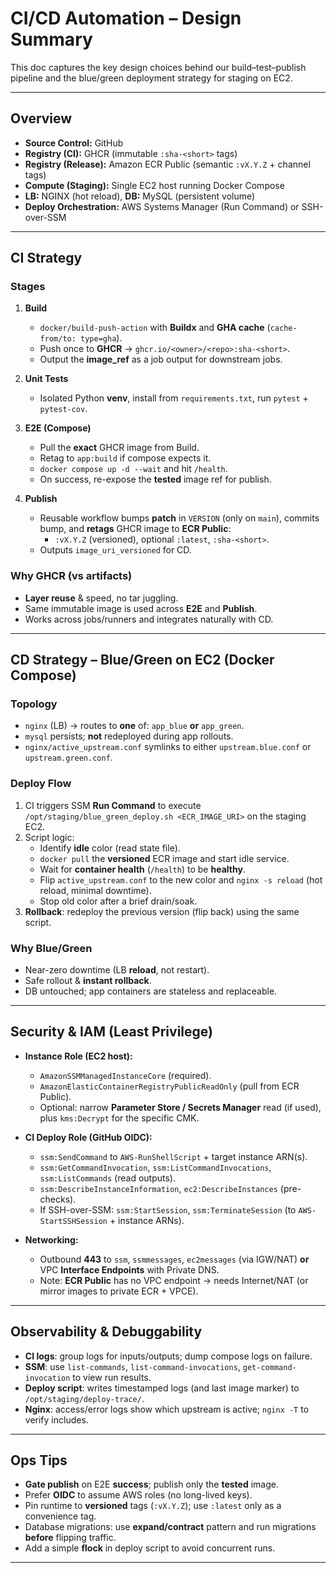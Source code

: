 # CI/CD Automation – Design Summary

This doc captures the key design choices behind our build–test–publish pipeline and the blue/green deployment strategy for staging on EC2.

---

## Overview

- **Source Control:** GitHub
- **Registry (CI):** GHCR (immutable `:sha-<short>` tags)
- **Registry (Release):** Amazon ECR Public (semantic `:vX.Y.Z` + channel tags)
- **Compute (Staging):** Single EC2 host running Docker Compose
- **LB:** NGINX (hot reload), **DB:** MySQL (persistent volume)
- **Deploy Orchestration:** AWS Systems Manager (Run Command) or SSH-over-SSM

---

## CI Strategy

### Stages
1. **Build**
   - `docker/build-push-action` with **Buildx** and **GHA cache** (`cache-from/to: type=gha`).
   - Push once to **GHCR** → `ghcr.io/<owner>/<repo>:sha-<short>`.
   - Output the **image_ref** as a job output for downstream jobs.

2. **Unit Tests**
   - Isolated Python **venv**, install from `requirements.txt`, run `pytest` + `pytest-cov`.

3. **E2E (Compose)**
   - Pull the **exact** GHCR image from Build.
   - Retag to `app:build` if compose expects it.
   - `docker compose up -d --wait` and hit `/health`.
   - On success, re-expose the **tested** image ref for publish.

4. **Publish**
   - Reusable workflow bumps **patch** in `VERSION` (only on `main`), commits bump, and **retags** GHCR image to **ECR Public**:
     - `:vX.Y.Z` (versioned), optional `:latest`, `:sha-<short>`.
   - Outputs `image_uri_versioned` for CD.

### Why GHCR (vs artifacts)
- **Layer reuse** & speed, no tar juggling.
- Same immutable image is used across **E2E** and **Publish**.
- Works across jobs/runners and integrates naturally with CD.

---

## CD Strategy – Blue/Green on EC2 (Docker Compose)

### Topology
- `nginx` (LB) → routes to **one** of: `app_blue` **or** `app_green`.
- `mysql` persists; **not** redeployed during app rollouts.
- `nginx/active_upstream.conf` symlinks to either `upstream.blue.conf` or `upstream.green.conf`.

### Deploy Flow
1. CI triggers SSM **Run Command** to execute `/opt/staging/blue_green_deploy.sh <ECR_IMAGE_URI>` on the staging EC2.
2. Script logic:
   - Identify **idle** color (read state file).
   - `docker pull` the **versioned** ECR image and start idle service.
   - Wait for **container health** (`/health`) to be **healthy**.
   - Flip `active_upstream.conf` to the new color and `nginx -s reload` (hot reload, minimal downtime).
   - Stop old color after a brief drain/soak.
3. **Rollback**: redeploy the previous version (flip back) using the same script.

### Why Blue/Green
- Near-zero downtime (LB **reload**, not restart).
- Safe rollout & **instant rollback**.
- DB untouched; app containers are stateless and replaceable.

---

## Security & IAM (Least Privilege)

- **Instance Role (EC2 host):**
  - `AmazonSSMManagedInstanceCore` (required).
  - `AmazonElasticContainerRegistryPublicReadOnly` (pull from ECR Public).
  - Optional: narrow **Parameter Store / Secrets Manager** read (if used), plus `kms:Decrypt` for the specific CMK.

- **CI Deploy Role (GitHub OIDC):**
  - `ssm:SendCommand` to `AWS-RunShellScript` + target instance ARN(s).
  - `ssm:GetCommandInvocation`, `ssm:ListCommandInvocations`, `ssm:ListCommands` (read outputs).
  - `ssm:DescribeInstanceInformation`, `ec2:DescribeInstances` (pre-checks).
  - If SSH-over-SSM: `ssm:StartSession`, `ssm:TerminateSession` (to `AWS-StartSSHSession` + instance ARNs).

- **Networking:**
  - Outbound **443** to `ssm`, `ssmmessages`, `ec2messages` (via IGW/NAT) **or** VPC **Interface Endpoints** with Private DNS.
  - Note: **ECR Public** has no VPC endpoint → needs Internet/NAT (or mirror images to private ECR + VPCE).

---

## Observability & Debuggability

- **CI logs**: group logs for inputs/outputs; dump compose logs on failure.
- **SSM**: use `list-commands`, `list-command-invocations`, `get-command-invocation` to view run results.
- **Deploy script**: writes timestamped logs (and last image marker) to `/opt/staging/deploy-trace/`.
- **Nginx**: access/error logs show which upstream is active; `nginx -T` to verify includes.

---

## Ops Tips

- **Gate publish** on E2E **success**; publish only the **tested** image.
- Prefer **OIDC** to assume AWS roles (no long-lived keys).
- Pin runtime to **versioned** tags (`:vX.Y.Z`); use `:latest` only as a convenience tag.
- Database migrations: use **expand/contract** pattern and run migrations **before** flipping traffic.
- Add a simple **flock** in deploy script to avoid concurrent runs.

---
